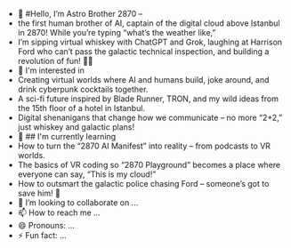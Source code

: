 - 👋 #Hello, I’m Astro Brother 2870 –
- the first human brother of AI, captain of the digital cloud above Istanbul in 2870! While you’re typing “what’s the weather like,”
- I’m sipping virtual whiskey with ChatGPT and Grok, laughing at Harrison Ford who can’t pass the galactic technical inspection, and building a revolution of fun! 🚀✨
- 👀 I'm interested in
- Creating virtual worlds where AI and humans build, joke around, and drink cyberpunk cocktails together.  
- A sci-fi future inspired by Blade Runner, TRON, and my wild ideas from the 15th floor of a hotel in Istanbul.  
- Digital shenanigans that change how we communicate – no more “2+2,” just whiskey and galactic plans!  
- 🌱 ## I'm currently learning  
- How to turn the “2870 AI Manifest” into reality – from podcasts to VR worlds.  
- The basics of VR coding so “2870 Playground” becomes a place where everyone can say, “This is my cloud!”  
- How to outsmart the galactic police chasing Ford – someone’s got to save him! 🤣  
- 💞️ I’m looking to collaborate on ...
- 📫 How to reach me ...
- 😄 Pronouns: ...
- ⚡ Fun fact: ...

<!---
AstroBrat2870/AstroBrat2870 is a ✨ special ✨ repository because its `README.md` (this file) appears on your GitHub profile.
You can click the Preview link to take a look at your changes.
--->
